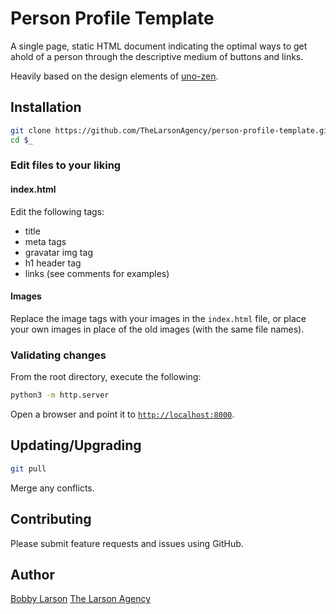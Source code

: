 # Person Profile Template

A single page, static HTML document indicating the optimal ways to get ahold of a person through the descriptive medium of buttons and links.

Heavily based on the design elements of [uno-zen](https://github.com/Kikobeats/uno-zen).

## Installation

```bash
git clone https://github.com/TheLarsonAgency/person-profile-template.git my-profile
cd $_
```


### Edit files to your liking


#### index.html

Edit the following tags:

* title
* meta tags
* gravatar img tag
* h1 header tag
* links (see comments for examples)


#### Images

Replace the image tags with your images in the `index.html` file, or place your own images in place of the old images (with the same file names).


### Validating changes

From the root directory, execute the following:

```bash
python3 -m http.server
```

Open a browser and point it to [`http://localhost:8000`](http://localhost:8000).


## Updating/Upgrading

```bash
git pull
```

Merge any conflicts.


## Contributing

Please submit feature requests and issues using GitHub.


## Author

[Bobby Larson](http://bobby.social) [The Larson Agency](http://larson.agency)

